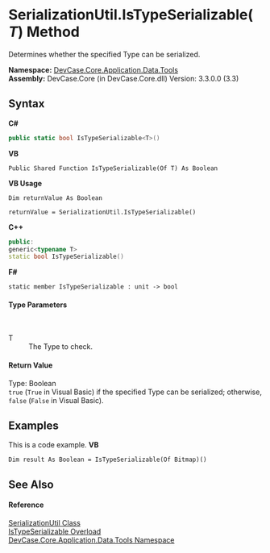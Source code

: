 # SerializationUtil.IsTypeSerializable(*T*) Method 
 

Determines whether the specified Type can be serialized.

**Namespace:**&nbsp;<a href="N_DevCase_Core_Application_Data_Tools">DevCase.Core.Application.Data.Tools</a><br />**Assembly:**&nbsp;DevCase.Core (in DevCase.Core.dll) Version: 3.3.0.0 (3.3)

## Syntax

**C#**<br />
``` C#
public static bool IsTypeSerializable<T>()

```

**VB**<br />
``` VB
Public Shared Function IsTypeSerializable(Of T) As Boolean
```

**VB Usage**<br />
``` VB Usage
Dim returnValue As Boolean

returnValue = SerializationUtil.IsTypeSerializable()
```

**C++**<br />
``` C++
public:
generic<typename T>
static bool IsTypeSerializable()
```

**F#**<br />
``` F#
static member IsTypeSerializable : unit -> bool 

```


#### Type Parameters
&nbsp;<dl><dt>T</dt><dd>The Type to check.</dd></dl>

#### Return Value
Type: Boolean<br />`true` (`True` in Visual Basic) if the specified Type can be serialized; otherwise, `false` (`False` in Visual Basic).

## Examples
This is a code example. 
**VB**<br />
``` VB
Dim result As Boolean = IsTypeSerializable(Of Bitmap)()
```


## See Also


#### Reference
<a href="T_DevCase_Core_Application_Data_Tools_SerializationUtil">SerializationUtil Class</a><br /><a href="Overload_DevCase_Core_Application_Data_Tools_SerializationUtil_IsTypeSerializable">IsTypeSerializable Overload</a><br /><a href="N_DevCase_Core_Application_Data_Tools">DevCase.Core.Application.Data.Tools Namespace</a><br />